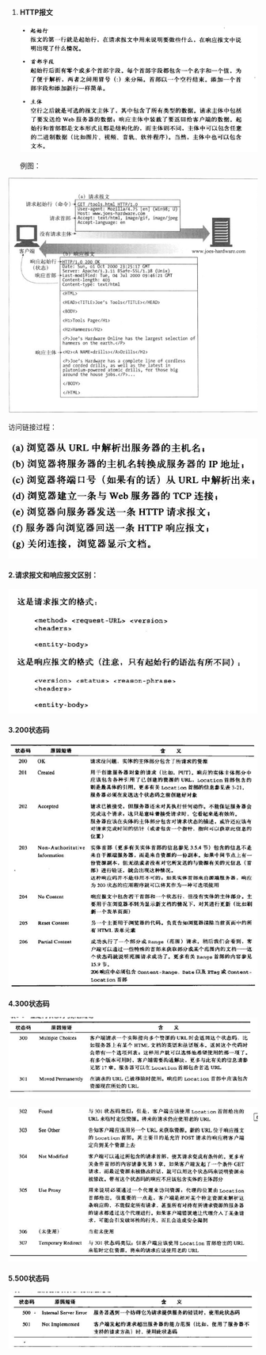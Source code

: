1. #### **HTTP报文**

   ![](/assets/import.png)

   例图：

![](/assets/import1.png)

访问链接过程：

![](/assets/import3.png)

#### 2.**请求报文和响应报文区别：**

![](/assets/import4.png)

#### **3.200状态码**

![](/assets/import5.png)

#### **4.300状态码**

![](/assets/import6.png)

![](/assets/import7.png)

#### **5.500状态码**

![](/assets/import8.png)

